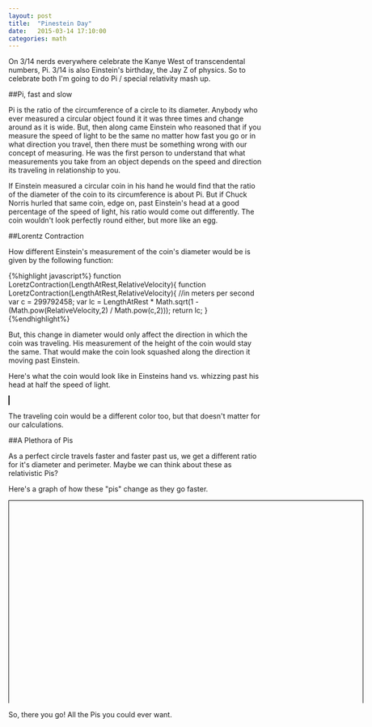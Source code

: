 ```yaml
---
layout: post
title:  "Pinestein Day"
date:   2015-03-14 17:10:00
categories: math
---
```


On 3/14 nerds everywhere celebrate the Kanye West of transcendental numbers, Pi.  3/14 is also Einstein's birthday, the Jay Z of physics. So to celebrate both I'm going to do Pi / special relativity mash up.

##Pi, fast and slow

Pi is the ratio of the circumference of a circle to its diameter. Anybody who ever measured a circular object found it it was three times and change around as it is wide. But, then along came Einstein who reasoned that if you measure the speed of light to be the same no matter how fast you go or in what direction you travel, then there must be something wrong with our concept of measuring.  He was the first person to understand that what measurements you take from an object depends on the speed and direction its traveling in relationship to you.


If Einstein measured a circular coin in his hand he would find that the ratio of the diameter of the coin to its circumference is about Pi.  But if Chuck Norris hurled that same coin, edge on, past Einstein's head at a good percentage of the speed of light, his ratio would come out differently.  The coin wouldn't look perfectly round either, but more like an egg.

##Lorentz Contraction

How different Einstein's measurement of the coin's diameter would be is given by the following function:

{%highlight javascript%}
function LoretzContraction(LengthAtRest,RelativeVelocity){
  function LoretzContraction(LengthAtRest,RelativeVelocity){
    //in meters per second
    var c = 299792458;
    var lc = LengthAtRest * Math.sqrt(1 - (Math.pow(RelativeVelocity,2) / Math.pow(c,2)));
    return lc;
  }
{%endhighlight%}

But, this change in diameter would only affect the direction in which the coin was traveling.  His measurement of the height of the coin would stay the same. That would make the coin look squashed along the direction it moving past Einstein.

Here's what the coin would look like in Einsteins hand vs. whizzing past his head at half the speed of light.

<canvas id="coins" width="700" height="250" style="border: 1px black solid;"></canvas>

The traveling coin would be a different color too, but that doesn't matter for our calculations.

##A Plethora of Pis

As a perfect circle travels faster and faster past us, we get a different ratio for it's diameter and perimeter.  Maybe we can think about these as relativistic Pis?

Here's a graph of how these "pis" change as they go faster.

<div id="pichart" style="width: 700px; height: 400px; border: 1px black solid; border-bottom:10px;"></div>

So, there you go! All the Pis you could ever want.

<script type="text/javascript"
      src="https://www.google.com/jsapi?autoload={
        'modules':[{
          'name':'visualization',
          'version':'1',
          'packages':['corechart']
        }]
      }"></script>

<script language="javascript">

var gc = 299792458;

function LoretzContraction(LengthAtRest,RelativeVelocity){
  //in meters per second
  var c = 299792458;
  var lc = LengthAtRest * Math.sqrt(1 - (Math.pow(RelativeVelocity,2) / Math.pow(c,2)));
  return lc;
}


function drawEllipse(centerX, centerY, width,context,fstyle) {

  UnitDiameter = 200;
  var start = 0;
  var end = 2 * Math.PI; // 360 degrees is equal to 2π radians

  context.save();
  context.scale(width,1);
  context.beginPath();
  context.arc(centerX, centerY, UnitDiameter / 2, start, end);
  context.fillStyle = fstyle;
  context.fill();
  context.closePath();
  context.restore();
}


function Perimeter(Diameter){
  var b = Diameter / 2;
  return 2*Math.PI*Math.sqrt((0.5*0.5+b*b)/2)
}

function DrawCoins(){

  CoinColor = "#BF984E";
  CenterAtRest = 200;
  CenterInMotion = 550;

  var c=document.getElementById("coins");
  var ctx=c.getContext("2d");

  drawEllipse(CenterAtRest, 120, 1,ctx,CoinColor);
  drawEllipse(CenterInMotion, 120, LoretzContraction(1,gc / 2),ctx,CoinColor);


}

//SineContour  Chart
function RenderRPiChart(){

    var data = new google.visualization.DataTable();
    var blue_val = 0;
    var r = 0;
    var v = 0;
    data.addColumn('string', 'PercentSpeed');
    data.addColumn('number', '"Pi"');
    for(var i = 0; i < 90; i++){
      r = i / 100;
      v = gc * r;
      data.addRow([i + "%",Perimeter(LoretzContraction(1,v))]);
    }

    var options = {
      title: 'Percentage Speed of Light vs. "Pi"',
      hAxis: {
        title: 'Speed of Light %'
      },
      vAxis: {
        title: '"Pi"'
      }
    }

    var chart = new google.visualization.LineChart(document.getElementById('pichart'));

    chart.draw(data, options);
}

DrawCoins();
RenderRPiChart();


</script>
